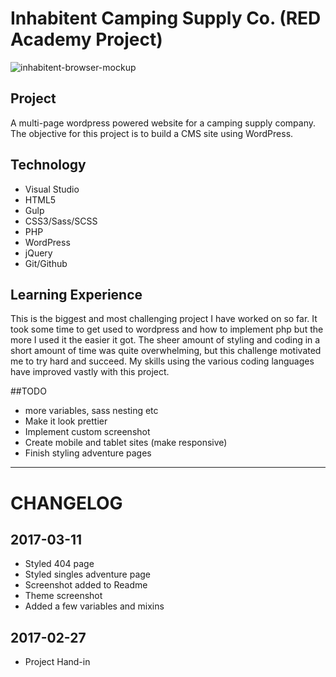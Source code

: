 Inhabitent Camping Supply Co. (RED Academy Project)
======
![inhabitent-browser-mockup](https://cloud.githubusercontent.com/assets/24904987/23828146/aa62d498-067d-11e7-80bd-b214bc303b27.png)


## Project
A multi-page wordpress powered website for a camping supply company. The objective for this project is to build a CMS site using WordPress.

## Technology
* Visual Studio
* HTML5
* Gulp
* CSS3/Sass/SCSS
* PHP
* WordPress
* jQuery
* Git/Github

## Learning Experience
This is the biggest and most challenging project I have worked on so far. It took some time to get used to wordpress and how to implement php but the more I used it the easier it got. The sheer amount of styling and coding in a short amount of time was quite overwhelming, but this challenge motivated me to try hard and succeed. My skills using the various coding languages have improved vastly with this project.

##TODO
* more variables, sass nesting etc
* Make it look prettier
* Implement custom screenshot
* Create mobile and tablet sites (make responsive)
* Finish styling adventure pages

---
# CHANGELOG
## 2017-03-11
* Styled 404 page
* Styled singles adventure page
* Screenshot added to Readme
* Theme screenshot
* Added a few variables and mixins

## 2017-02-27
* Project Hand-in